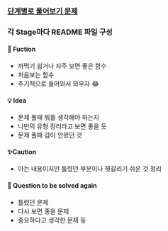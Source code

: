 ### [단계별로 풀어보기 문제](https://www.acmicpc.net/step)
### 각 Stage마다 README 파일 구성
#### 🔎 Fuction 
- 까먹기 쉽거나 자주 보면 좋은 함수
- 처음보는 함수 
- 주기적으로 들어와서 외우자 😂


#### 💡 Idea
- 문제 풀때 뭐를 생각해야 하는지 
- 나만의 유형 정리라고 보면 좋을 듯
- 문제 풀때 감이 안왔던 것 

#### ✨Caution
- 아는 내용이지만 틀렸던 부분이나 헷갈리기 쉬운 것 정리



#### 📌 Question to be solved again
- 틀렸던 문제
- 다시 보면 좋을 문제
- 중요하다고 생각한 문제 등

